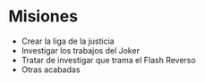 # Misiones

* Crear la liga de la justicia
* Investigar los trabajos del Joker
* Tratar de investigar que trama el Flash Reverso
* Otras acabadas
